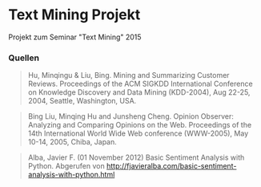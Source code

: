 # Text Mining Projekt
Projekt zum Seminar "Text Mining" 2015


### Quellen
> Hu, Minqingu & Liu, Bing. Mining and Summarizing Customer Reviews. Proceedings of the ACM SIGKDD International Conference on Knowledge Discovery and Data Mining (KDD-2004), Aug 22-25, 2004, Seattle, Washington, USA. 

> Bing Liu, Minqing Hu and Junsheng Cheng. Opinion Observer: Analyzing and Comparing Opinions on the Web. Proceedings of the 14th International World Wide Web conference (WWW-2005), May 10-14, 2005, Chiba, Japan.

> Alba, Javier F. (01 November 2012) Basic Sentiment Analysis with Python. Abgerufen von http://fjavieralba.com/basic-sentiment-analysis-with-python.html
